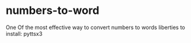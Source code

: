 # numbers-to-word

One Of the most effective way to convert numbers to words 
 liberties to install:
 pyttsx3
